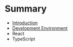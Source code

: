 # Summary

* [Introduction](README.md)
* [Development Environment](DevelopmentEnvironment.md)
* React
* TypeScript

